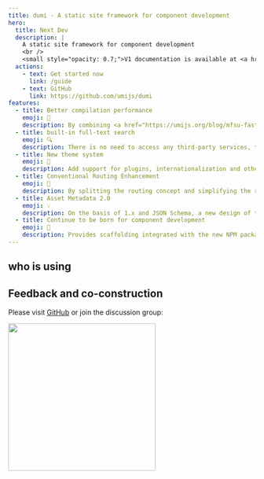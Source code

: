 ```yaml
---
title: dumi - A static site framework for component development
hero:
  title: Next Dev
  description: |
    A static site framework for component development
    <br />
    <small style="opacity: 0.7;">V1 documentation is available at <a href="https://v1.d.umijs.org" style="color: #1677ff;">v1.d.umijs.org< /a></small>
  actions:
    - text: Get started now
      link: /guide
    - text: GitHub
      link: https://github.com/umijs/dumi
features:
  - title: Better compilation performance
    emoji: 🚀
    description: By combining <a href="https://umijs.org/blog/mfsu-faster-than-vite" target="_blank" rel="noreferrer">Umi 4 MFSU</a>, esbuild, SWC , persistent cache and other solutions, bringing faster compilation speed than dumi 1.x
  - title: built-in full-text search
    emoji: 🔍
    description: There is no need to access any third-party services, the title, text, demo and other content can be searched, support multi-keyword search, and will not increase the volume of the product
  - title: New theme system
    emoji: 🎨
    description: Add support for plugins, internationalization and other capabilities to the theme package, and refer to <a href="https://docusaurus.io/docs/swizzling" target="_blank" rel="noreferrer">Docusaurus</a> Provide topic users with local coverage capabilities, stronger and easier to use
  - title: Conventional Routing Enhancement
    emoji: 🚥
    description: By splitting the routing concept and simplifying the routing configuration, etc., the routing generation is changed from the weirdness and cumbersomeness of dumi 1.x, and it is more intuitive
  - title: Asset Metadata 2.0
    emoji: 💡
    description: On the basis of 1.x and JSON Schema, a new design of the asset attribute definition structure is made to provide more possibilities for the circulation of assets
  - title: Continue to be born for component development
    emoji: 💎
    description: Provides scaffolding integrated with the new NPM package development tool <a href="https://github.com/umijs/father" target="_blank" rel="noreferrer">father 4</a> for development Providers with one-stop R&D experience
---
```


## who is using

<WhoAreUsing />

## Feedback and co-construction

Please visit [GitHub](https://github.com/umijs/dumi) or join the discussion group:

<div>
  <img data-type="dingtalk" src="https://gw.alipayobjects.com/zos/bmw-prod/ce3439e7-3bf9-4031-b823-6473439ec9e6/kxkiis4c_w1004_h1346.jpeg" width="300" />
</div>
